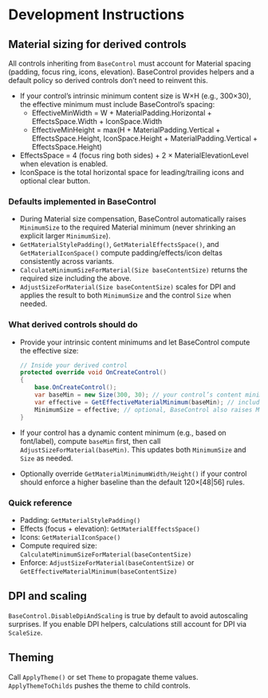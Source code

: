 # Development Instructions

## Material sizing for derived controls

All controls inheriting from `BaseControl` must account for Material spacing (padding, focus ring, icons, elevation). BaseControl provides helpers and a default policy so derived controls don’t need to reinvent this.

- If your control’s intrinsic minimum content size is W×H (e.g., 300×30), the effective minimum must include BaseControl’s spacing:
  - EffectiveMinWidth = W + MaterialPadding.Horizontal + EffectsSpace.Width + IconSpace.Width
  - EffectiveMinHeight = max(H + MaterialPadding.Vertical + EffectsSpace.Height,
    IconSpace.Height + MaterialPadding.Vertical + EffectsSpace.Height)
- EffectsSpace = 4 (focus ring both sides) + 2 × MaterialElevationLevel when elevation is enabled.
- IconSpace is the total horizontal space for leading/trailing icons and optional clear button.

### Defaults implemented in BaseControl

- During Material size compensation, BaseControl automatically raises `MinimumSize` to the required Material minimum (never shrinking an explicit larger `MinimumSize`).
- `GetMaterialStylePadding()`, `GetMaterialEffectsSpace()`, and `GetMaterialIconSpace()` compute padding/effects/icon deltas consistently across variants.
- `CalculateMinimumSizeForMaterial(Size baseContentSize)` returns the required size including the above.
- `AdjustSizeForMaterial(Size baseContentSize)` scales for DPI and applies the result to both `MinimumSize` and the control `Size` when needed.

### What derived controls should do

- Provide your intrinsic content minimums and let BaseControl compute the effective size:

  ```csharp
  // Inside your derived control
  protected override void OnCreateControl()
  {
      base.OnCreateControl();
      var baseMin = new Size(300, 30); // your control’s content minimum
      var effective = GetEffectiveMaterialMinimum(baseMin); // includes padding/effects/icons + DPI
      MinimumSize = effective; // optional, BaseControl also raises MinimumSize during compensation
  }
  ```

- If your control has a dynamic content minimum (e.g., based on font/label), compute `baseMin` first, then call `AdjustSizeForMaterial(baseMin)`. This updates both `MinimumSize` and `Size` as needed.
- Optionally override `GetMaterialMinimumWidth/Height()` if your control should enforce a higher baseline than the default 120×[48|56] rules.

### Quick reference

- Padding: `GetMaterialStylePadding()`
- Effects (focus + elevation): `GetMaterialEffectsSpace()`
- Icons: `GetMaterialIconSpace()`
- Compute required size: `CalculateMinimumSizeForMaterial(baseContentSize)`
- Enforce: `AdjustSizeForMaterial(baseContentSize)` or `GetEffectiveMaterialMinimum(baseContentSize)`

## DPI and scaling

`BaseControl.DisableDpiAndScaling` is true by default to avoid autoscaling surprises. If you enable DPI helpers, calculations still account for DPI via `ScaleSize`.

## Theming

Call `ApplyTheme()` or set `Theme` to propagate theme values. `ApplyThemeToChilds` pushes the theme to child controls.
